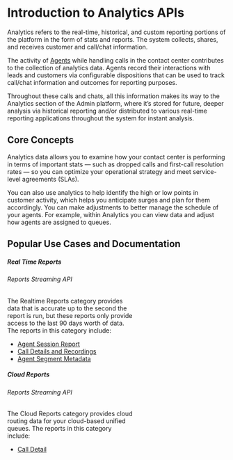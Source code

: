 # Introduction to Analytics APIs

Analytics refers to the real-time, historical, and custom reporting portions of the platform in the form of stats and reports. The system collects, shares, and receives customer and call/chat information.

The activity of [Agents](../users/agents/agents.md) while handling calls in the contact center contributes to the collection of analytics data. Agents record their interactions with leads and customers via configurable dispositions that can be used to track call/chat information and outcomes for reporting purposes.

Throughout these calls and chats, all this information makes its way to the Analytics section of the Admin platform, where it’s stored for future, deeper analysis via historical reporting and/or distributed to various real-time reporting applications throughout the system for instant analysis.

## Core Concepts

Analytics data allows you to examine how your contact center is performing in terms of important stats — such as dropped calls and first-call resolution rates — so you can optimize your operational strategy and meet service-level agreements (SLAs).

You can also use analytics to help identify the high or low points in customer activity, which helps you anticipate surges and plan for them accordingly. You can make adjustments to better manage the schedule of your agents. For example, within Analytics you can view data and adjust how agents are assigned to queues.

## Popular Use Cases and Documentation

<div class="card-deck">

  <div class="card" style="width: 18rem;">
    <div class="card-body pt-0 pb-0">
      <h5 class="card-title">Real Time Reports</h5>
      <h6 class="card-subtitle mb-2 text-muted">Reports Streaming API</h6>
      <p class="card-text">The Realtime Reports category provides data that is accurate up to the second the report is run, but these reports only provide access to the last 90 days worth of data. The reports in this category include:</p>
      <ul class="pl-0 ml-4">
      <li><a href="./reports/agent-session-report" class="card-link">Agent Session Report</a></li>
      <li><a href="./reports/global-call-type-detail-report" class="card-link">Call Details and Recordings</a></li>
      <li><a href="./reports/agent-segment-metadata-report" class="card-link">Agent Segment Metadata</a></li>
      </ul>
    </div>
  </div>

  <div class="card" style="width: 18rem;">
    <div class="card-body pt-0 pb-0">
      <h5 class="card-title">Cloud Reports</h5>
      <h6 class="card-subtitle mb-2 text-muted">Reports Streaming API</h6>
      <p class="card-text">The Cloud Reports category provides cloud routing data for your cloud-based unified queues. The reports in this category include:</p>
      <ul class="pl-0 ml-4">
      <li><a href="./reports/call-detail-report" class="card-link">Call Detail</a></li>
      </ul>
    </div>
  </div>

</div>

